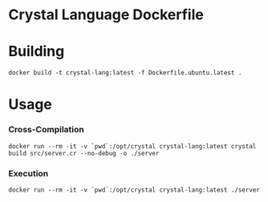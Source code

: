 # Crystal Language Dockerfile

# Building
`docker build -t crystal-lang:latest -f Dockerfile.ubuntu.latest .`

# Usage

### Cross-Compilation
```
docker run --rm -it -v `pwd`:/opt/crystal crystal-lang:latest crystal build src/server.cr --no-debug -o ./server
```

### Execution
```
docker run --rm -it -v `pwd`:/opt/crystal crystal-lang:latest ./server
```
